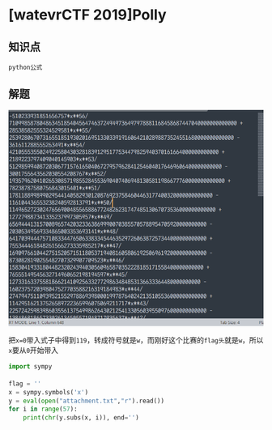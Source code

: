 # [watevrCTF 2019]Polly

## 知识点

`python公式`

## 解题

![image-20231222145721681](./img/141-1.png)

把`x=0`带入式子中得到`119`，转成符号就是`w`，而刚好这个比赛的`flag头`就是`w`，所以`x`要从`0`开始带入

```python
import sympy

flag = ''
x = sympy.symbols('x')
y = eval(open("attachment.txt","r").read())
for i in range(57):
    print(chr(y.subs(x, i)), end='')
```

